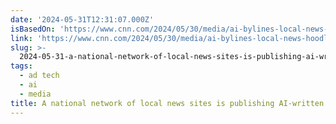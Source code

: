 ```yaml
---
date: '2024-05-31T12:31:07.000Z'
isBasedOn: 'https://www.cnn.com/2024/05/30/media/ai-bylines-local-news-hoodline/index.html'
link: 'https://www.cnn.com/2024/05/30/media/ai-bylines-local-news-hoodline/index.html'
slug: >-
  2024-05-31-a-national-network-of-local-news-sites-is-publishing-ai-written-articles-un
tags:
  - ad tech
  - ai
  - media
title: A national network of local news sites is publishing AI-written articles un
---
```

 
